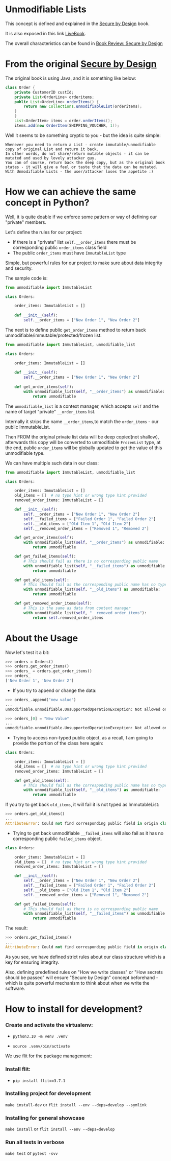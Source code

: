 # Unmodifiable Lists

This concept is defined and explained in the [Secure by Design](https://www.manning.com/books/secure-by-design) book.

It is also exposed in this link [LiveBook](https://livebook.manning.com/book/secure-by-design/chapter-6/v-6/167).

The overall characteristics can be found in [Book Review: Secure by Design](https://adriancitu.com/2022/10/05/book-review-secure-by-design/)

# From the original [Secure by Design](https://www.manning.com/books/secure-by-design)

The original book is using Java, and it is something like below:

```java
class Order {
    private CustomerID custId;
    private List<OrderLine> orderitems;
    public List<OrderLine> orderItems() {
        return new Collections.unmodifiableList(orderitems);
    }
    }
    List<OrderItem> items = order.orderItems();
    items.add(new OrderItem(SHIPPING_VOUCHER, 1));
```

Well it seems to be something cryptic to you - but the idea is quite simple:

```
Whenever you need to return a List - create immutable/unmodifiable copy of original List and return it back.
In other words, do not share/return mutable objects - it can be mutated and used by lovely attacker guy.
You can of course, return back the deep copy, but as the original book states - it will give a feel or taste that the data can be mutated.
With Unmodifiable Lists - the user/attacker loses the appetite :)
```

# How we can achieve the same concept in Python?

Well, it is quite doable if we enforce some pattern or way of defining our "private" members.

Let's define the rules for our project:

* If there is a "private" list `self.__order_items` there must be corresponding public `order_items` class field
* The public `order_items` must have `ImmutableList` type

Simple, but powerful rules for our project to make sure about data integrity and security.

The sample code is:

```py
from unmodifiable import ImmutableList

class Orders:

    order_items: ImmutableList = []
    
    def __init__(self):
        self.__order_items = ["New Order 1", "New Order 2"]

```

The next is to define public `get_order_items` method to return back unmodifiable/immutable/protected/frozen list:

```py
from unmodifiable import ImmutableList, unmodifiable_list

class Orders:

    order_items: ImmutableList = []
    
    def __init__(self):
        self.__order_items = ["New Order 1", "New Order 2"]
    
    def get_order_items(self):
        with unmodifiable_list(self, "__order_items") as unmodifiable:
            return unmodifiable

```

The `unmodifiable_list` is a context manager, which accepts `self` and the name of target "private" `__order_items` list.

Internally it strips the name `__order_items`,to match the `order_items` - our public ImmutableList.

Then FROM the original private list data will be deep copied(not shallow), 
afterwards this copy will be converted to unmodifiable `FrozenList` type, 
at the end, public `order_items` will be globally updated to get the value of this unmodifiable type.

We can have multiple such data in our class:

```py
from unmodifiable import ImmutableList, unmodifiable_list

class Orders:

    order_items: ImmutableList = []
    old_items = []  # no type hint or wrong type hint provided
    removed_order_items: ImmutableList = []

    def __init__(self):
        self.__order_items = ["New Order 1", "New Order 2"]
        self.__failed_items = ["Failed Order 1", "Failed Order 2"]
        self.__old_items = ["Old Item 1", "Old Item 2"]
        self.__removed_order_items = ["Removed 1", "Removed 2"]

    def get_order_items(self):
        with unmodifiable_list(self, "__order_items") as unmodifiable:
            return unmodifiable

    def get_failed_items(self):
        # This should fail as there is no corresponding public name
        with unmodifiable_list(self, "__failed_items") as unmodifiable:
            return unmodifiable

    def get_old_items(self):
        # This should fail as the corresponding public name has no type hint - it should be ImmutableList
        with unmodifiable_list(self, "__old_items") as unmodifiable:
            return unmodifiable

    def get_removed_order_items(self):
        # This is the same as data from context manager
        with unmodifiable_list(self, "__removed_order_items"):
            return self.removed_order_items
```

# About the Usage

Now let's test it a bit:

```py
>>> orders = Orders()
>>> orders.get_order_items()
>>> orders_ = orders.get_order_items()
>>> orders_
['New Order 1', 'New Order 2']
```

* If you try to append or change the data:

```py
>>> orders_.append("new value")
...
unmodifiable.unmodifiable.UnsupportedOperationException: Not allowed on protected object

>>> orders_[0] = "New Value"
...
unmodifiable.unmodifiable.UnsupportedOperationException: Not allowed on protected object
```

* Trying to access non-typed public object, as a recall, I am going to provide the portion of the class here again:

```py
class Orders:

    order_items: ImmutableList = []
    old_items = []  # no type hint or wrong type hint provided
    removed_order_items: ImmutableList = []

    def get_old_items(self):
        # This should fail as the corresponding public name has no type hint - it should be ImmutableList
        with unmodifiable_list(self, "__old_items") as unmodifiable:
            return unmodifiable
```

If you try to get back `old_items`, it will fail it is not typed as ImmutableList:

```py
>>> orders.get_old_items()
...
AttributeError: Could not find corresponding public field in origin class or it is not type of ImmutableList
```

* Trying to get back unmodifiable  `__failed_items` will also fail as it has no corresponding public `failed_items` object.

```py
class Orders:

    order_items: ImmutableList = []
    old_items = []  # no type hint or wrong type hint provided
    removed_order_items: ImmutableList = []

    def __init__(self):
        self.__order_items = ["New Order 1", "New Order 2"]
        self.__failed_items = ["Failed Order 1", "Failed Order 2"]
        self.__old_items = ["Old Item 1", "Old Item 2"]
        self.__removed_order_items = ["Removed 1", "Removed 2"]

    def get_failed_items(self):
        # This should fail as there is no corresponding public name
        with unmodifiable_list(self, "__failed_items") as unmodifiable:
            return unmodifiable
```

The result:

```py
>>> orders.get_failed_items()
...
AttributeError: Could not find corresponding public field in origin class or it is not type of ImmutableList
```

As you see, we have defined strict rules about our class structure which is a key for ensuring integrity.

Also, defining predefined rules on "How we write classes" or "How secrets should be passed" 
will ensure "Secure by Design" concept beforehand - which is quite powerful mechanism to think about when we write the software.


# How to install for development?

### Create and activate the virtualenv:

* `python3.10 -m venv .venv`

* `source .venv/bin/activate`

We use flit for the package management:

### Install flit:

* `pip install flit==3.7.1`

### Installing project for development

`make install-dev` or `flit install --env --deps=develop --symlink` 

### Installing for general showcase

`make install` or `flit install --env --deps=develop` 

### Run all tests in verbose

`make test` or `pytest -svv` 